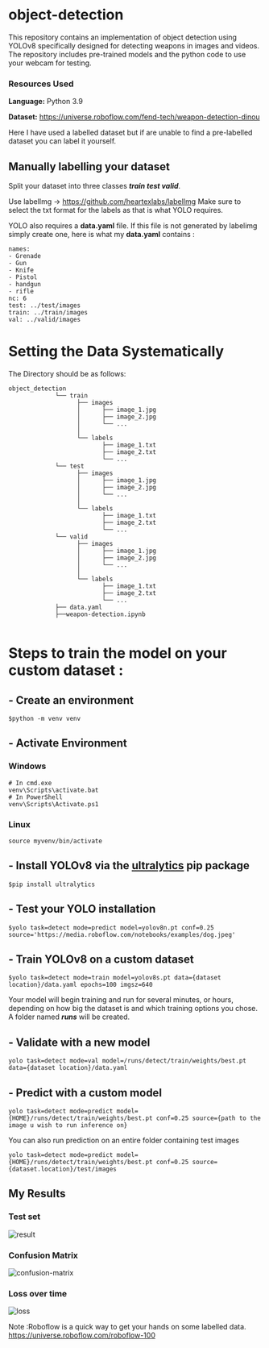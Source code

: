 # object-detection
This repository contains an implementation of object detection using YOLOv8 specifically designed for detecting weapons in images and videos. The repository includes pre-trained models and the python code to use your webcam for testing.

### Resources Used
**Language:** Python 3.9

**Dataset:** https://universe.roboflow.com/fend-tech/weapon-detection-dinou

Here I have used a labelled dataset but if are unable to find a pre-labelled dataset you can label it yourself.

## Manually labelling your dataset
Split your dataset into three classes ***train test valid***.

Use labelImg -> https://github.com/heartexlabs/labelImg
Make sure to select the txt format for the labels as that is what YOLO requires.

YOLO also requires a **data.yaml** file. If this file is not generated by labelimg simply create one, here is what my **data.yaml** contains :

```
names:
- Grenade
- Gun
- Knife
- Pistol
- handgun
- rifle
nc: 6
test: ../test/images
train: ../train/images
val: ../valid/images
```

# Setting the Data Systematically
The Directory should be as follows:
```
object_detection
             └── train
                   ├── images
                   │      ├── image_1.jpg
                   │      ├── image_2.jpg
                   │      └── ...
                   │
                   └── labels
                          ├── image_1.txt
                          ├── image_2.txt
                          └── ...
             └── test
                   ├── images
                   │      ├── image_1.jpg
                   │      ├── image_2.jpg
                   │      └── ...
                   │
                   └── labels
                          ├── image_1.txt
                          ├── image_2.txt
                          └── ...
             └── valid
                   ├── images
                   │      ├── image_1.jpg
                   │      ├── image_2.jpg
                   │      └── ...
                   │
                   └── labels
                          ├── image_1.txt
                          ├── image_2.txt
                          └── ...
             ├── data.yaml
             ├──weapon-detection.ipynb
                
```

# Steps to train the model on your custom dataset :
## - Create an environment
```
$python -m venv venv
```
## - Activate Environment
### Windows 
```
# In cmd.exe
venv\Scripts\activate.bat
# In PowerShell
venv\Scripts\Activate.ps1
```

### Linux
```
source myvenv/bin/activate
```

## - Install YOLOv8 via the [ultralytics]([url](https://github.com/ultralytics/ultralytics)) pip package
```
$pip install ultralytics
```
## - Test your YOLO installation
```
$yolo task=detect mode=predict model=yolov8n.pt conf=0.25 source='https://media.roboflow.com/notebooks/examples/dog.jpeg'
```

## - Train YOLOv8 on a custom dataset
```
$yolo task=detect mode=train model=yolov8s.pt data={dataset location}/data.yaml epochs=100 imgsz=640
```
Your model will begin training and run for several minutes, or hours, depending on how big the dataset is and which training options you chose.
A folder named ***runs*** will be created.

## - Validate with a new model
```
yolo task=detect mode=val model=/runs/detect/train/weights/best.pt data={dataset location}/data.yaml
```

## - Predict with a custom model
```
yolo task=detect mode=predict model={HOME}/runs/detect/train/weights/best.pt conf=0.25 source={path to the image u wish to run inference on}
```

You can also run prediction on an entire folder containing test images
```
yolo task=detect mode=predict model={HOME}/runs/detect/train/weights/best.pt conf=0.25 source={dataset.location}/test/images
```

## My Results
### Test set
![result](https://user-images.githubusercontent.com/73134011/235419915-80eff18f-7362-46e0-aab9-2dc408e71f95.jpeg)

### Confusion Matrix
![confusion-matrix](https://user-images.githubusercontent.com/73134011/235420063-8e406301-dbe9-4979-ad0b-0fcc08b785fc.png)

### Loss over time
![loss](https://user-images.githubusercontent.com/73134011/235420070-4513c8f9-fbbe-4d10-91b5-e795469ed4de.png)

Note :Roboflow is a quick way to get your hands on some labelled data.
https://universe.roboflow.com/roboflow-100











